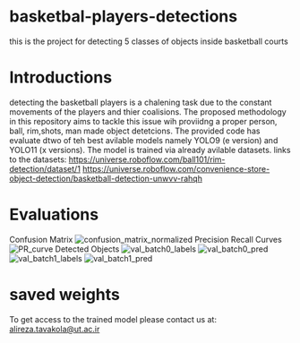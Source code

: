 # basketbal-players-detections
this is the project for detecting 5 classes of objects inside basketball courts
# Introductions
detecting the basketball players is a chalening task due to the constant movements of the players and thier coalisions. The proposed methodology in this repository aims to tackle this issue wih proviidng a proper person, ball, rim,shots,
man made object detetcions. The provided code has evaluate dtwo of teh best avilable models namely YOLO9 (e version) and YOLO11 (x versions). The model is trained via already avilable datasets.
links to the datasets: https://universe.roboflow.com/ball101/rim-detection/dataset/1
https://universe.roboflow.com/convenience-store-object-detection/basketball-detection-unwvv-rahqh


# Evaluations 
Confusion Matrix 
![confusion_matrix_normalized](https://github.com/user-attachments/assets/08535054-66f8-4892-89e5-58bbe97a99db)
Precision Recall Curves
![PR_curve](https://github.com/user-attachments/assets/b89d06f7-ac09-4c3d-b6cf-012cba8dbe51)
Detected Objects
![val_batch0_labels](https://github.com/user-attachments/assets/9da9115b-ef30-43a6-a328-8a4c06e4c209)
![val_batch0_pred](https://github.com/user-attachments/assets/53db876c-da1b-4eb2-b5c5-d2391e5711e7)
![val_batch1_labels](https://github.com/user-attachments/assets/60a867d3-5ecc-461c-b9d2-ad34ca013f14)
![val_batch1_pred](https://github.com/user-attachments/assets/d5a6cad3-2599-42b3-97b1-543864b68211)
# saved weights
To get access to the trained model please contact us at: alireza.tavakola@ut.ac.ir
